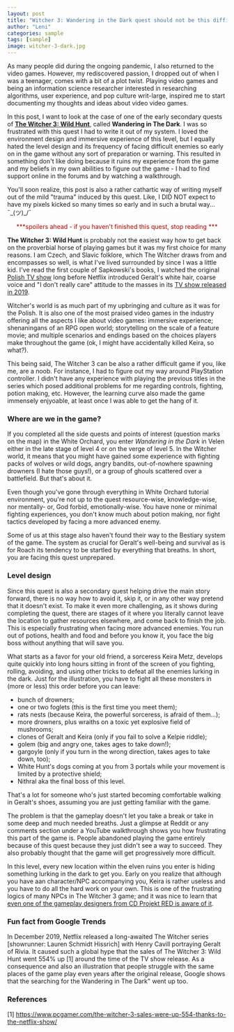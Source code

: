 ```yaml
---
layout: post
title: "Witcher 3: Wandering in the Dark quest should not be this difficult"
author: "Leni"
categories: sample
tags: [sample]
image: witcher-3-dark.jpg
---
```


As many people did during the ongoing pandemic, I also returned to the video games. However, my rediscovered passion, I dropped out of when I was a teenager, comes with a bit of a plot twist. Playing video games and being an information science researcher interested in researching algorithms, user experience, and pop culture writ-large, inspired me to start documenting my thoughts and ideas about video video games.

In this post, I want to look at the case of one of the early secondary quests of **<a href="https://thewitcher.com/en/witcher3" target="_blank">The Witcher 3: Wild Hunt</a>**, called **Wandering in The Dark**. I was so frustrated with this quest I had to write it out of my system. I loved the environment design and immersive experience of this level, but I equally hated the level design and its frequency of facing difficult enemies so early on in the game without any sort of preparation or warning. This resulted in something don't like doing because it ruins my experience from the game and my beliefs in my own abilities to figure out the game - I had to find support online in the forums and by watching a walkthrough. 

You'll soon realize, this post is also a rather cathartic way of writing myself out of the mild "trauma" induced by this quest. Like, I DID NOT expect to have my pixels kicked so many times so early and in such a brutal way... ¯\_(ツ)_/¯

<center><font color="#b60000">***spoilers ahead - if you haven't finished this quest, stop reading ***</font></center>

**The Witcher 3: Wild Hunt** is probably not the easiest way how to get back on the proverbial horse of playing games but it was my first choice for many reasons. I am Czech, and Slavic folklore, which The Witcher draws from and encompasses so well, is what I've lived surrounded by since I was a little kid. I've read the first couple of Sapkowski's books, I watched the original <a href="https://en.wikipedia.org/wiki/The_Hexer_(TV_series)">Polish TV show</a> long before Netflix introduced Geralt's white hair, coarse voice and "I don't really care" attitude to the masses in its <a href="https://www.imdb.com/title/tt5180504/">TV show released in 2019</a>.

Witcher's world is as much part of my upbringing and culture as it was for the Polish. It is also one of the most praised video games in the industry offering all the aspects I like about video games: immersive experience; shenaningans of an RPG open world; storytelling on the scale of a feature movie; and multiple scenarios and endings based on the choices players make throughout the game (ok, I might have accidentally killed Keira, so what?).

This being said, The Witcher 3 can be also a rather difficult game if you, like me, are a noob. For instance, I had to figure out my way around PlayStation controller. I didn't have any experience with playing the previous titles in the series which posed additional problems  for me regarding controls, fighting, potion making, etc. However, the learning curve also made the game immensely enjyoable, at least once I was able to get the hang of it.

### Where are we in the game?
If you completed all the side quests and points of interest (question marks on the map) in the White Orchard, you enter *Wandering in the Dark* in Velen either in the late stage of level 4 or on the verge of level 5. In the Witcher world, it means that you might have gained some experience with fighting packs of wolves or wild dogs, angry bandits, out-of-nowhere spawning drowners (I hate those guys!), or a group of ghouls scattered over a battlefield. But that's about it.

Even though you've gone through everything in White Orchard tutorial environment, you're not up to the quest resource-wise, knowledge-wise, nor mentally- or, God forbid, emotionally-wise. You have none or minimal fighting experiences, you don't know much about potion making, nor fight tactics developed by facing a more advanced enemy.

Some of us at this stage also haven't found their way to the Bestiary system of the game. The system as crucial for Geralt's well-being and survival as is for Roach its tendency to be startled by everything that breaths. In short, you are facing this quest unprepared.

### Level design 
Since this quest is also a secondary quest helping drive the main story forward, there is no way how to avoid it, skip it, or in any other way pretend that it doesn't exist. To make it even more challenging, as it shows during completing the quest, there are stages of it where you literally cannot leave the location to gather resources elsewhere, and come back to finish the job. This is especially frustrating when facing more advanced enemies. You run out of potions, health and food and before you know it, you face the big boss without anything that will save you.

What starts as a favor for your old friend, a sorceress Keira Metz, develops quite quickly into long hours sitting in front of the screen of you fighting, rolling, avoiding, and using other tricks to defeat all the enemies lurking in the dark. Just for the illustration, you have to fight all these monsters in (more or less) this order before you can leave:
+ bunch of drowners;
+ one or two foglets (this is the first time you meet them);
+ rats nests (because Keira, the powerful sorceress, is afraid of them...);
+ more drowners, plus wraiths on a toxic yet explosive field of mushrooms;
+ clones of Geralt and Keira (only if you fail to solve a Kelpie riddle);
+ golem (big and angry one, takes ages to take down!);
+ gargoyle (only if you turn in the wrong direction, takes ages to take down, too);
+ White Hunt's dogs coming at you from 3 portals while your movement is limited by a protective shield;
+ Nithral aka the final boss of this level.

That's a lot for someone who's just started becoming comfortable walking in Geralt's shoes, assuming you are just getting familiar with the game.

The problem is that the gameplay doesn't let you take a break or take in some deep and much needed breaths. Just a glimpse at Reddit or any comments section under a YouTube walkthrough shows you how frustrating this part of the game is. People abandoned playing the game entirely because of this quest because they just didn't see a way to succeed. They also probably thought that the game will get progressively more difficult.

In this level, every new location within the elven ruins you enter is hiding something lurking in the dark to get you. Early on you realize that although you have aan character/NPC accompanying you, Keira is rather useless and you have to do all the hard work on your own. This is one of the frustrating logics of many NPCs in The Witcher 3 game; and it was nice to learn that <a href="https://youtu.be/tDQPScB3bYA?t=1369">even one of the gameplay designers from CD Projekt RED is aware of it</a>.

### Fun fact from Google Trends

In December 2019, Netflix released a long-awaited The Witcher series [showrunner: Lauren Schmidt Hissrich]  with Henry Cavill portraying Geralt of Rivia. It caused such a global hype that the sales of The Witcher 3: Wild Hunt went 554% up [1] around the time of the TV show release. As a consequence and also an illustration that people struggle with the same places of the game play even years after the original release, Google shows that the searching for the Wandering in The Dark" went up too. 

### References
[1] https://www.pcgamer.com/the-witcher-3-sales-were-up-554-thanks-to-the-netflix-show/
